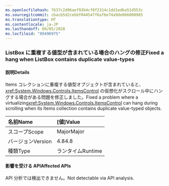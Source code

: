```yaml
---
ms.openlocfilehash: 7637c2d96aef93b4cf8f2314c1dd1edba51d553c
ms.sourcegitcommit: cbacb5d2cebbf044547f6af6e74a9de866800985
ms.translationtype: HT
ms.contentlocale: ja-JP
ms.lasthandoff: 09/05/2020
ms.locfileid: "89496975"
---
```

### <a name="fixed-a-hang-when-listbox-contains-duplicate-value-types"></a><span data-ttu-id="c161e-101">ListBox に重複する値型が含まれている場合のハングの修正</span><span class="sxs-lookup"><span data-stu-id="c161e-101">Fixed a hang when ListBox contains duplicate value-types</span></span>

#### <a name="details"></a><span data-ttu-id="c161e-102">説明</span><span class="sxs-lookup"><span data-stu-id="c161e-102">Details</span></span>

<span data-ttu-id="c161e-103">Items コレクションに重複する値型オブジェクトが含まれていると、<xref:System.Windows.Controls.ItemsControl> の仮想化がスクロール中にハングする場合がある問題を修正しました。</span><span class="sxs-lookup"><span data-stu-id="c161e-103">Fixed a problem where a virtualizing<xref:System.Windows.Controls.ItemsControl> can hang during scrolling when its Items collection contains duplicate value-typed objects.</span></span>

| <span data-ttu-id="c161e-104">名前</span><span class="sxs-lookup"><span data-stu-id="c161e-104">Name</span></span>    | <span data-ttu-id="c161e-105">[値]</span><span class="sxs-lookup"><span data-stu-id="c161e-105">Value</span></span>       |
|:--------|:------------|
| <span data-ttu-id="c161e-106">スコープ</span><span class="sxs-lookup"><span data-stu-id="c161e-106">Scope</span></span>   |<span data-ttu-id="c161e-107">Major</span><span class="sxs-lookup"><span data-stu-id="c161e-107">Major</span></span>|
|<span data-ttu-id="c161e-108">バージョン</span><span class="sxs-lookup"><span data-stu-id="c161e-108">Version</span></span>|<span data-ttu-id="c161e-109">4.8</span><span class="sxs-lookup"><span data-stu-id="c161e-109">4.8</span></span>|
|<span data-ttu-id="c161e-110">種類</span><span class="sxs-lookup"><span data-stu-id="c161e-110">Type</span></span>|<span data-ttu-id="c161e-111">ランタイム</span><span class="sxs-lookup"><span data-stu-id="c161e-111">Runtime</span></span>|

#### <a name="affected-apis"></a><span data-ttu-id="c161e-112">影響を受ける API</span><span class="sxs-lookup"><span data-stu-id="c161e-112">Affected APIs</span></span>

<span data-ttu-id="c161e-113">API 分析では検出できません。</span><span class="sxs-lookup"><span data-stu-id="c161e-113">Not detectable via API analysis.</span></span>

<!--

#### Affected APIs

Not detectable via API analysis.

-->
